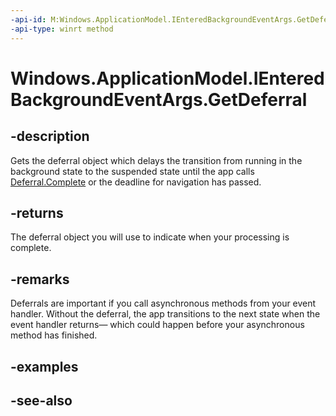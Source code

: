 ```yaml
---
-api-id: M:Windows.ApplicationModel.IEnteredBackgroundEventArgs.GetDeferral
-api-type: winrt method
---
```


<!-- Method syntax
public Windows.Foundation.Deferral GetDeferral()
-->

# Windows.ApplicationModel.IEnteredBackgroundEventArgs.GetDeferral

## -description
Gets the deferral object which delays the transition from running in the background state to the suspended state until the app calls [Deferral.Complete](../windows.foundation/deferral_complete.md) or the deadline for navigation has passed.

## -returns
The deferral object you will use to indicate when your processing is complete.

## -remarks
Deferrals are important if you call asynchronous methods from your event handler. Without the deferral, the app transitions to the next state when the event handler returns— which could happen before your asynchronous method has finished.

## -examples

## -see-also
